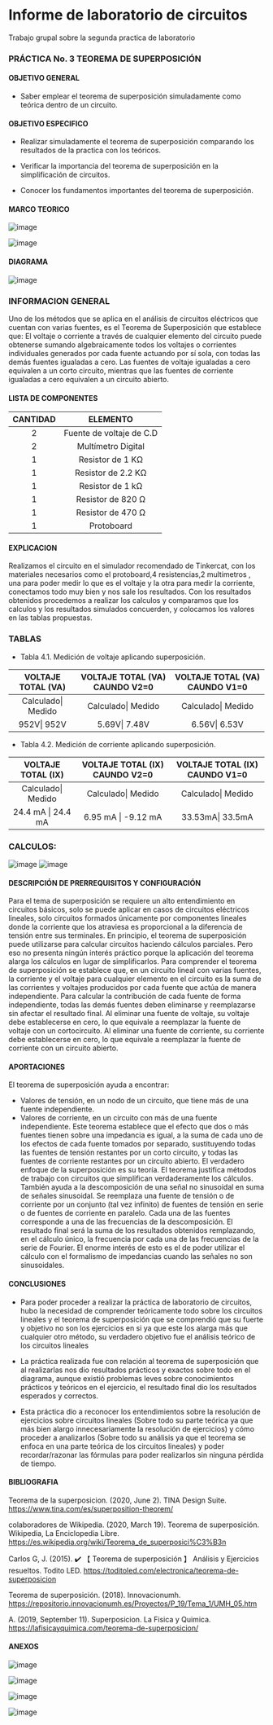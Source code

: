 
# Informe de laboratorio de circuitos
Trabajo grupal sobre la segunda practica de laboratorio

### PRÁCTICA No. 3 TEOREMA DE SUPERPOSICIÓN

#### OBJETIVO GENERAL
- Saber emplear el teorema de superposición simuladamente como teórica dentro de un circuito.

#### OBJETIVO ESPECIFICO
-	Realizar simuladamente el teorema de superposición comparando los resultados de la practica con los teóricos.

-	Verificar la importancia del teorema de superposición en la simplificación de circuitos.

-	Conocer los fundamentos importantes del teorema de superposición.

#### MARCO TEORICO
![image](https://user-images.githubusercontent.com/76060654/104999583-180b7700-59fb-11eb-9a63-2b2b659a3846.png)

![image](https://user-images.githubusercontent.com/76060654/104999571-12ae2c80-59fb-11eb-8e0a-788122d55fd4.png)

#### DIAGRAMA

![image](https://user-images.githubusercontent.com/76060654/104999547-09bd5b00-59fb-11eb-9a77-d664758032d2.png)

### INFORMACION GENERAL

Uno de los métodos que se aplica en el análisis de circuitos eléctricos que cuentan con varias fuentes, es el Teorema de Superposición que establece que: 
El voltaje o corriente a través de cualquier elemento del circuito puede obtenerse sumando algebraicamente todos los voltajes o corrientes individuales generados por cada fuente actuando por sí sola, con todas las demás fuentes igualadas a cero.
Las fuentes de voltaje igualadas a cero equivalen a un corto circuito, mientras que las fuentes de corriente igualadas a cero equivalen a un circuito abierto.

#### LISTA DE COMPONENTES
|CANTIDAD|ELEMENTO|
|:---:|:---:|
|2|Fuente de voltaje de C.D|
|2|Multímetro Digital|
|1|Resistor de 1 KΩ|
|1|Resistor de 2.2 KΩ|
|1|Resistor de 1 kΩ|
|1|Resistor de 820 Ω|
|1|Resistor de 470 Ω|
|1|Protoboard|

#### EXPLICACION

Realizamos el circuito en el simulador recomendado de Tinkercat, con los materiales necesarios como el protoboard,4 resistencias,2 multimetros , una para poder medir lo que es el voltaje y la otra para medir la corriente, conectamos todo muy bien y nos sale los resultados.
Con los resultados obtenidos procedemos a realizar los calculos y comparamos que los calculos y los resultados simulados concuerden, y colocamos los valores en las tablas propuestas.


### TABLAS

-	Tabla 4.1. Medición de voltaje aplicando superposición.

|VOLTAJE TOTAL (VA)|VOLTAJE TOTAL (VA) CAUNDO V2=0 | VOLTAJE TOTAL (VA) CAUNDO V1=0|
| :---: | :---: | :---: |
| Calculado\| Medido|	Calculado\| Medido| Calculado\| Medido|
| 952V\| 952V|	5.69V\| 7.48V| 6.56V\| 6.53V|


-	Tabla 4.2. Medición de corriente aplicando superposición.

|VOLTAJE TOTAL (IX)|VOLTAJE TOTAL (IX) CAUNDO V2=0 | VOLTAJE TOTAL (IX) CAUNDO V1=0|
| :---: | :---: | :---: |
| Calculado\| Medido|	Calculado\| Medido| Calculado\| Medido|
| 24.4 mA \| 24.4 mA |	6.95 mA \| -9.12 mA | 33.53mA\| 33.5mA|


### CALCULOS:

![image](https://user-images.githubusercontent.com/76060654/105065458-e1118180-5a4b-11eb-833d-8e721354f475.png)
![image](https://user-images.githubusercontent.com/76060654/105065477-e79ff900-5a4b-11eb-9ead-50f0c9f30b81.png)


#### DESCRIPCIÓN DE PRERREQUISITOS Y CONFIGURACIÓN


Para el tema de superposición se requiere un alto entendimiento en circuitos básicos, solo se puede aplicar en casos de circuitos eléctricos lineales, solo circuitos formados únicamente por componentes lineales donde la corriente que los atraviesa es proporcional a la diferencia de tensión entre sus terminales. En principio, el teorema de superposición puede utilizarse para calcular circuitos haciendo cálculos parciales. Pero eso no presenta ningún interés práctico porque la aplicación del teorema alarga los cálculos en lugar de simplificarlos.
Para comprender el teorema de superposición se establece que, en un circuito lineal con varias fuentes, la corriente y el voltaje para cualquier elemento en el circuito es la suma de las corrientes y voltajes producidos por cada fuente que actúa de manera independiente. Para calcular la contribución de cada fuente de forma independiente, todas las demás fuentes deben eliminarse y reemplazarse sin afectar el resultado final. Al eliminar una fuente de voltaje, su voltaje debe establecerse en cero, lo que equivale a reemplazar la fuente de voltaje con un cortocircuito. Al eliminar una fuente de corriente, su corriente debe establecerse en cero, lo que equivale a reemplazar la fuente de corriente con un circuito abierto.

#### APORTACIONES

El teorema de superposición ayuda a encontrar:
- Valores de tensión, en un nodo de un circuito, que tiene más de una fuente independiente.
- Valores de corriente, en un circuito con más de una fuente independiente.
Este teorema establece que el efecto que dos o más fuentes tienen sobre una impedancia es igual, a la suma de cada uno de los efectos de cada fuente tomados por separado, sustituyendo todas las fuentes de tensión restantes por un corto circuito, y todas las fuentes de corriente restantes por un circuito abierto.
El verdadero enfoque de la superposición es su teoría. El teorema justifica métodos de trabajo con circuitos que simplifican verdaderamente los cálculos.
También ayuda a la descomposición de una señal no sinusoidal en suma de señales sinusoidal. Se reemplaza una fuente de tensión o de corriente por un conjunto (tal vez infinito) de fuentes de tensión en serie o de fuentes de corriente en paralelo. Cada una de las fuentes corresponde a una de las frecuencias de la descomposición. El resultado final será la suma de los resultados obtenidos remplazando, en el cálculo único, la frecuencia por cada una de las frecuencias de la serie de Fourier. El enorme interés de esto es el de poder utilizar el cálculo con el formalismo de impedancias cuando las señales no son sinusoidales.

#### CONCLUSIONES

- Para poder proceder a realizar la práctica de laboratorio de circuitos, hubo la necesidad de comprender teóricamente todo sobre los circuitos lineales y el teorema de superposición que se comprendió que su fuerte y objetivo no son los ejercicios en si ya que este los alarga más que cualquier otro método, su verdadero objetivo fue el análisis teórico de los circuitos lineales 

- La práctica realizada fue con relación al teorema de superposición que al realizarlas nos dio resultados prácticos y exactos sobre todo en el diagrama, aunque existió problemas leves sobre conocimientos prácticos y teóricos en el ejercicio, el resultado final dio los resultados esperados y correctos.

-  Esta práctica dio a reconocer los entendimientos sobre la resolución de ejercicios sobre circuitos lineales (Sobre todo su parte teórica ya que más bien alargo innecesariamente la resolución de ejercicios) y cómo proceder a analizarlos (Sobre todo su análisis ya que el teorema se enfoca en una parte teórica de los circuitos lineales) y poder recordar/razonar las fórmulas para poder realizarlos sin ninguna pérdida de tiempo. 

#### BIBLIOGRAFIA

Teorema de la superposicion. (2020, June 2). TINA Design Suite. https://www.tina.com/es/superposition-theorem/

colaboradores de Wikipedia. (2020, March 19). Teorema de superposición. Wikipedia, La Enciclopedia Libre. https://es.wikipedia.org/wiki/Teorema_de_superposici%C3%B3n

Carlos G, J. (2015). ✔️ 【 Teorema de superposición 】 Análisis y Ejercicios resueltos. Todito LED. https://toditoled.com/electronica/teorema-de-superposicion

Teorema de superposición. (2018). Innovacionumh. https://repositorio.innovacionumh.es/Proyectos/P_19/Tema_1/UMH_05.htm

A. (2019, September 11). Superposicion. La Fisica y Quimica. https://lafisicayquimica.com/teorema-de-superposicion/


#### ANEXOS
![image](https://user-images.githubusercontent.com/76060654/104999488-ee525000-59fa-11eb-9309-84d776fb152c.png)

![image](https://user-images.githubusercontent.com/76060654/104999501-f3170400-59fa-11eb-91cc-dca8666e0129.png)

![image](https://user-images.githubusercontent.com/76060654/104999510-f611f480-59fa-11eb-8cbe-325d97ab2c14.png)

![image](https://user-images.githubusercontent.com/76060654/104999460-e09cca80-59fa-11eb-9f52-ebf7bc3dd102.png)
